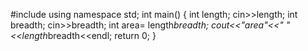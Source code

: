 #include<iostream>
using namespace std;
int main()
{
int length;
cin>>length;
int breadth;
cin>>breadth;
int area= length*breadth;
cout<<"area"<<" "<<length*breadth<<endl;
return 0;
}
